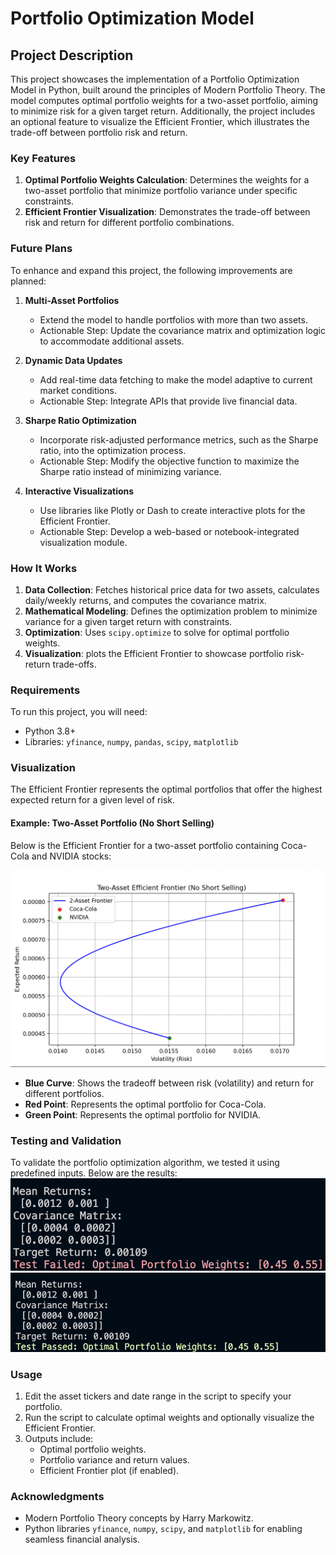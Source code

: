# Portfolio Optimization Model

## Project Description
This project showcases the implementation of a Portfolio Optimization Model in Python, built around the principles of Modern Portfolio Theory. The model computes optimal portfolio weights for a two-asset portfolio, aiming to minimize risk for a given target return. Additionally, the project includes an optional feature to visualize the Efficient Frontier, which illustrates the trade-off between portfolio risk and return.

### Key Features
1. **Optimal Portfolio Weights Calculation**: Determines the weights for a two-asset portfolio that minimize portfolio variance under specific constraints.
2. **Efficient Frontier Visualization**: Demonstrates the trade-off between risk and return for different portfolio combinations.
   
### Future Plans
To enhance and expand this project, the following improvements are planned:

1. **Multi-Asset Portfolios**
   - Extend the model to handle portfolios with more than two assets.
   - Actionable Step: Update the covariance matrix and optimization logic to accommodate additional assets.

2. **Dynamic Data Updates**
   - Add real-time data fetching to make the model adaptive to current market conditions.
   - Actionable Step: Integrate APIs that provide live financial data.

3. **Sharpe Ratio Optimization**
   - Incorporate risk-adjusted performance metrics, such as the Sharpe ratio, into the optimization process.
   - Actionable Step: Modify the objective function to maximize the Sharpe ratio instead of minimizing variance.

4. **Interactive Visualizations**
   - Use libraries like Plotly or Dash to create interactive plots for the Efficient Frontier.
   - Actionable Step: Develop a web-based or notebook-integrated visualization module.

### How It Works
1. **Data Collection**: Fetches historical price data for two assets, calculates daily/weekly returns, and computes the covariance matrix.
2. **Mathematical Modeling**: Defines the optimization problem to minimize variance for a given target return with constraints.
3. **Optimization**: Uses `scipy.optimize` to solve for optimal portfolio weights.
4. **Visualization**: plots the Efficient Frontier to showcase portfolio risk-return trade-offs.

### Requirements
To run this project, you will need:
- Python 3.8+
- Libraries: `yfinance`, `numpy`, `pandas`, `scipy`, `matplotlib`

### Visualization

The Efficient Frontier represents the optimal portfolios that offer the highest expected return for a given level of risk.

#### Example: Two-Asset Portfolio (No Short Selling)
Below is the Efficient Frontier for a two-asset portfolio containing Coca-Cola and NVIDIA stocks:

![Efficient Frontier](effecient_frontier.png)

- **Blue Curve**: Shows the tradeoff between risk (volatility) and return for different portfolios.
- **Red Point**: Represents the optimal portfolio for Coca-Cola.
- **Green Point**: Represents the optimal portfolio for NVIDIA.


### Testing and Validation

To validate the portfolio optimization algorithm, we tested it using predefined inputs. Below are the results:
![Test Fail:](test_f.png)
![Test Pass:](test_s.png)



### Usage
1. Edit the asset tickers and date range in the script to specify your portfolio.
2. Run the script to calculate optimal weights and optionally visualize the Efficient Frontier.
3. Outputs include:
   - Optimal portfolio weights.
   - Portfolio variance and return values.
   - Efficient Frontier plot (if enabled).


### Acknowledgments
- Modern Portfolio Theory concepts by Harry Markowitz.
- Python libraries `yfinance`, `numpy`, `scipy`, and `matplotlib` for enabling seamless financial analysis.
